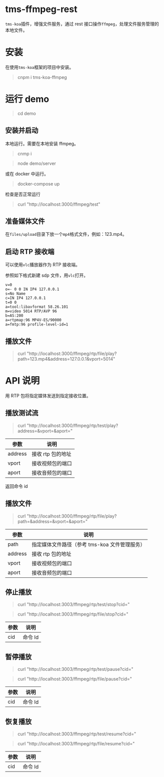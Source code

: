 # tms-ffmpeg-rest

`tms-koa`插件，增强文件服务，通过 rest 接口操作`ffmpeg`，处理文件服务管理的本地文件。

# 安装

在使用`tms-koa`框架的项目中安装。

> cnpm i tms-koa-ffmpeg

# 运行 demo

> cd demo

## 安装并启动

本地运行。需要在本地安装 ffmpeg。

> cnmp i

> node demo/server

或在 docker 中运行。

> docker-compose up

检查是否正常运行

> curl "http://localhost:3000/ffmpeg/test"

## 准备媒体文件

在`files/upload`目录下放一个`mp4`格式文件，例如：123.mp4。

## 启动 RTP 接收端

可以使用`vlc`播放器作为 RTP 接收端。

参照如下格式新建 sdp 文件，用`vlc`打开。

```
v=0
o=- 0 0 IN IP4 127.0.0.1
s=No Name
c=IN IP4 127.0.0.1
t=0 0
a=tool:libavformat 58.26.101
m=video 5014 RTP/AVP 96
b=AS:200
a=rtpmap:96 MP4V-ES/90000
a=fmtp:96 profile-level-id=1
```

## 播放文件

> curl "http://localhost:3000/ffmpeg/rtp/file/play?path=123.mp4&address=127.0.0.1&vport=5014"

# API 说明

用 RTP 包将指定媒体发送到指定接收位置。

## 播放测试流

> curl "http://localhost:3000/ffmpeg/rtp/test/play?address=&vport=&aport="

| 参数    | 说明              |
| ------- | ----------------- |
| address | 接收 rtp 包的地址 |
| vport   | 接收视频包的端口  |
| aport   | 接收音频包的端口  |

返回命令 id

## 播放文件

> curl "http://localhost:3000/ffmpeg/rtp/file/play?path=&address=&vport=&aport="

| 参数    | 说明                                          |
| ------- | --------------------------------------------- |
| path    | 指定媒体文件路径（参考 tms-koa 文件管理服务） |
| address | 接收 rtp 包的地址                             |
| vport   | 接收视频包的端口                              |
| aport   | 接收音频包的端口                              |

## 停止播放

> curl "http://localhost:3003/ffmpeg/rtp/test/stop?cid="

> curl "http://localhost:3003/ffmpeg/rtp/file/stop?cid="

| 参数 | 说明    |
| ---- | ------- |
| cid  | 命令 Id |

## 暂停播放

> curl "http://localhost:3003/ffmpeg/rtp/test/pause?cid="

> curl "http://localhost:3003/ffmpeg/rtp/file/pause?cid="

| 参数 | 说明    |
| ---- | ------- |
| cid  | 命令 Id |

## 恢复播放

> curl "http://localhost:3003/ffmpeg/rtp/test/resume?cid="

> curl "http://localhost:3003/ffmpeg/rtp/file/resume?cid="

| 参数 | 说明    |
| ---- | ------- |
| cid  | 命令 Id |
